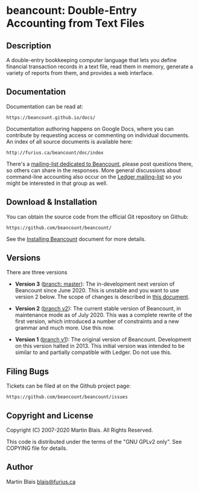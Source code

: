 # beancount: Double-Entry Accounting from Text Files

## Description

A double-entry bookkeeping computer language that lets you define financial
transaction records in a text file, read them in memory, generate a variety of
reports from them, and provides a web interface.


## Documentation

Documentation can be read at:

    https://beancount.github.io/docs/

Documentation authoring happens on Google Docs, where you can contribute by
requesting access or commenting on individual documents. An index of all source
documents is available here:

    http://furius.ca/beancount/doc/index

There's a [mailing-list dedicated to Beancount](
https://groups.google.com/forum/#!forum/beancount), please post questions
there, so others can share in the responses. More general discussions about
command-line accounting also occur on the [Ledger mailing-list](
https://groups.google.com/forum/#!forum/ledger-cli) so you might be
interested in that group as well.


## Download & Installation

You can obtain the source code from the official Git repository on Github:

    https://github.com/beancount/beancount/

See the [Installing Beancount](http://furius.ca/beancount/doc/install) document
for more details.


## Versions

There are three versions

- **Version 3** ([branch:
  master](http://github.com/beancount/beancount/tree/master)): The
  in-development next version of Beancount since June 2020. This is unstable and
  you want to use version 2 below. The scope of changes is described in [this
  document](https://docs.google.com/document/d/1qPdNXaz5zuDQ8M9uoZFyyFis7hA0G55BEfhWhrVBsfc/).

- **Version 2** ([branch v2](http://github.com/beancount/beancount/tree/v2)):
  The current stable version of Beancount, in maintenance mode as of July 2020.
  This was a complete rewrite of the first version, which introduced a number of
  constraints and a new grammar and much more. Use this now.

- **Version 1** ([branch v1](http://github.com/beancount/beancount/tree/v1)):
  The original version of Beancount. Development on this version halted in 2013.
  This initial version was intended to be similar to and partially compatible
  with Ledger. Do not use this.


## Filing Bugs

Tickets can be filed at on the Github project page:

    https://github.com/beancount/beancount/issues


## Copyright and License

Copyright (C) 2007-2020  Martin Blais.  All Rights Reserved.

This code is distributed under the terms of the "GNU GPLv2 only".
See COPYING file for details.


## Author

Martin Blais <blais@furius.ca>
